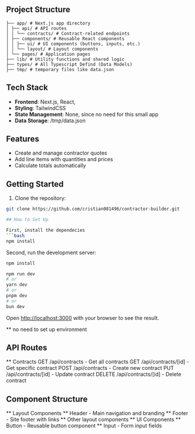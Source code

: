 ## Project Structure
```
├── app/ # Next.js app directory
│ ├── api/ # API routes
│ │ └── contracts/ # Contract-related endpoints
│ ├── components/ # Reusable React components
│ │ ├── ui/ # UI components (buttons, inputs, etc.)
│ │ └── layout/ # Layout components
│ └── pages/ # Application pages
├── lib/ # Utility functions and shared logic
├── types/ # All Typescript Defind (Data Models)
├── tmp/ # temporary files like data.json
```

## Tech Stack

- **Frontend**: Next.js, React,
- **Styling**: TailwindCSS
- **State Management**: None, since no need for this small app
- **Data Storage**: /tmp/data.json

## Features

- Create and manage contractor quotes
- Add line items with quantities and prices
- Calculate totals automatically

## Getting Started

1. Clone the repository:
```bash
git clone https://github.com/cristian081496/contractor-builder.git

## How to Set Up

First, install the dependecies
```bash
npm install
```
Second, run the development server:

```bash
npm install

npm run dev
# or
yarn dev
# or
pnpm dev
# or
bun dev
```

Open [http://localhost:3000](http://localhost:3000) with your browser to see the result.

** no need to set up environment

## API Routes
** Contracts
GET /api/contracts - Get all contracts
GET /api/contracts/[id] - Get specific contract
POST /api/contracts - Create new contract
PUT /api/contracts/[id] - Update contract
DELETE /api/contracts/[id] - Delete contract

## Component Structure
** Layout Components
** Header - Main navigation and branding
** Footer - Site footer with links
** Other layout components
** UI Components
** Button - Reusable button component
** Input - Form input fields